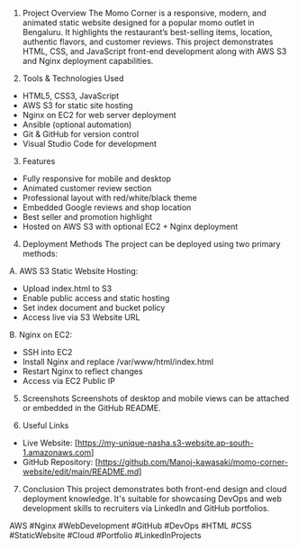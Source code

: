 1. Project Overview
The Momo Corner is a responsive, modern, and animated static website designed for a popular momo outlet in Bengaluru. It highlights the restaurant’s best-selling items, location, authentic flavors, and customer reviews. This project demonstrates HTML, CSS, and JavaScript front-end development along with AWS S3 and Nginx deployment capabilities.

2. Tools & Technologies Used
- HTML5, CSS3, JavaScript
- AWS S3 for static site hosting
- Nginx on EC2 for web server deployment
- Ansible (optional automation)
- Git & GitHub for version control
- Visual Studio Code for development

3. Features
- Fully responsive for mobile and desktop
- Animated customer review section
- Professional layout with red/white/black theme
- Embedded Google reviews and shop location
- Best seller and promotion highlight
- Hosted on AWS S3 with optional EC2 + Nginx deployment

4. Deployment Methods
The project can be deployed using two primary methods:

A. AWS S3 Static Website Hosting:
- Upload index.html to S3
- Enable public access and static hosting
- Set index document and bucket policy
- Access live via S3 Website URL

B. Nginx on EC2:
- SSH into EC2
- Install Nginx and replace /var/www/html/index.html
- Restart Nginx to reflect changes
- Access via EC2 Public IP
5. Screenshots
Screenshots of desktop and mobile views can be attached or embedded in the GitHub README.

6. Useful Links
- Live Website: [https://my-unique-nasha.s3-website.ap-south-1.amazonaws.com]
- GitHub Repository: [https://github.com/Manoj-kawasaki/momo-corner-website/edit/main/README.md]
  
7. Conclusion
This project demonstrates both front-end design and cloud deployment knowledge. It's suitable for showcasing DevOps and web development skills to recruiters via LinkedIn and GitHub portfolios.

AWS #Nginx #WebDevelopment #GitHub #DevOps #HTML #CSS #StaticWebsite #Cloud #Portfolio #LinkedInProjects
